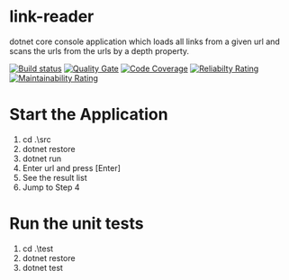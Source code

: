 # link-reader

dotnet core console application which loads all links from a given url and scans the urls from the urls by a depth property.

[![Build status](https://pureit.visualstudio.com/link-reader/_apis/build/status/link-reader-ASP.NET%20Core-CI)](https://pureit.visualstudio.com/link-reader/_build/latest?definitionId=3)
[![Quality Gate](https://sonarcloud.io/api/project_badges/measure?project=link-reader&metric=alert_status)](https://sonarcloud.io/dashboard?id=link-reader)
[![Code Coverage](https://sonarcloud.io/api/project_badges/measure?project=link-reader&metric=coverage)](https://sonarcloud.io/dashboard?id=link-reader)
[![Reliabilty Rating](https://sonarcloud.io/api/project_badges/measure?project=link-reader&metric=reliability_rating)](https://sonarcloud.io/dashboard?id=link-reader)
[![Maintainability Rating](https://sonarcloud.io/api/project_badges/measure?project=link-reader&metric=sqale_rating)](https://sonarcloud.io/dashboard?id=link-reader)

# Start the Application

1. cd .\src
2. dotnet restore
3. dotnet run
4. Enter url and press [Enter]
5. See the result list
6. Jump to Step 4


# Run the unit tests

1. cd .\test
2. dotnet restore
3. dotnet test
